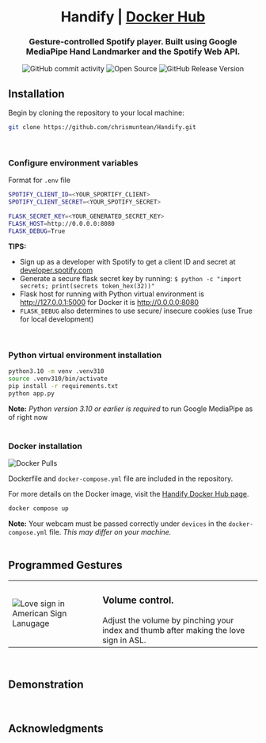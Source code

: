 <div align="center">

# Handify | [Docker Hub](https://hub.docker.com/r/chrismuntean/handify)

### Gesture-controlled Spotify player. Built using Google MediaPipe Hand Landmarker and the Spotify Web API.

![GitHub commit activity](https://img.shields.io/github/commit-activity/t/chrismuntean/handify)
![Open Source](https://img.shields.io/badge/Open%20Source-%E2%9D%A4%EF%B8%8F-blue)
![GitHub Release Version](https://img.shields.io/github/v/release/chrismuntean/handify)

</div>

## Installation
Begin by cloning the repository to your local machine:
```bash
git clone https://github.com/chrismuntean/Handify.git
```
<br>

### Configure environment variables
Format for `.env` file
```bash
SPOTIFY_CLIENT_ID=<YOUR_SPORTIFY_CLIENT>
SPOTIFY_CLIENT_SECRET=<YOUR_SPOTIFY_SECRET>

FLASK_SECRET_KEY=<YOUR_GENERATED_SECRET_KEY>
FLASK_HOST=http://0.0.0.0:8080
FLASK_DEBUG=True
```
**TIPS:**
* Sign up as a developer with Spotify to get a client ID and secret at [developer.spotify.com](https://developer.spotify.com)
* Generate a secure flask secret key by running: `$ python -c "import secrets; print(secrets token_hex(32))"`
* Flask host for running with Python virtual environment is http://127.0.0.1:5000 for Docker it is http://0.0.0.0:8080
* `FLASK_DEBUG` also determines to use secure/ insecure cookies (use True for local development)
<br>

### Python virtual environment installation
```bash
python3.10 -m venv .venv310
source .venv310/bin/activate
pip install -r requirements.txt
python app.py
```
**Note:** *Python version 3.10 or earlier is required* to run Google MediaPipe as of right now
<br><br>

### Docker installation
![Docker Pulls](https://img.shields.io/docker/pulls/chrismuntean/handify.svg)

Dockerfile and `docker-compose.yml` file are included in the repository.

For more details on the Docker image, visit the [Handify Docker Hub page](https://hub.docker.com/r/chrismuntean/handify).

```bash
docker compose up
```
**Note:** Your webcam must be passed correctly under `devices` in the `docker-compose.yml` file. *This may differ on your machine.*
<br><br>

## Programmed Gestures
<table>
  
  <tr>
    <td>
      <img src="/static/pinch.png" alt="Love sign in American Sign Lanugage">
    </td>
    <td>
        <h3><b>Volume control. </b></h3>
        Adjust the volume by pinching your index and thumb after making the love sign in ASL.
    </td>
  </tr>

</table>
<br>

## Demonstration
<br>

## Acknowledgments
<br>